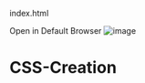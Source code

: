 index.html

Open in Default Browser
![image](https://github.com/Michgotj/CSS-Canvas/assets/142809781/9574c768-0527-4c45-83d8-7771f39abfd4)
# CSS-Creation

